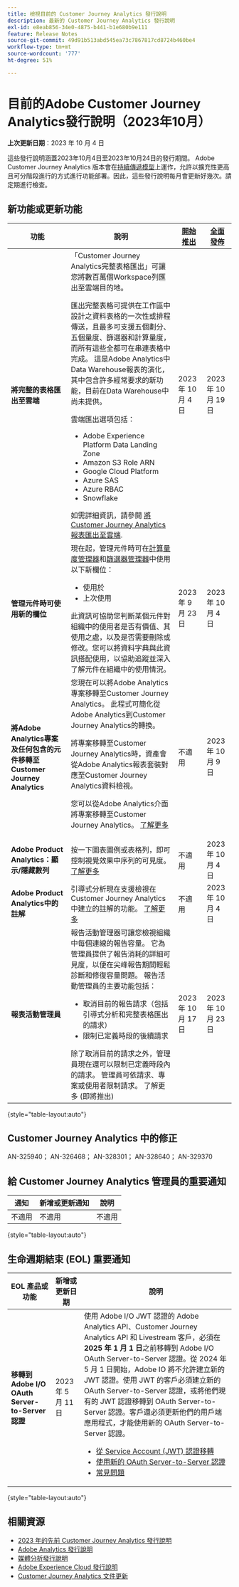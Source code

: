 ```yaml
---
title: 檢視目前的 Customer Journey Analytics 發行說明
description: 最新的 Customer Journey Analytics 發行說明
exl-id: e8eab856-34e0-4875-b441-b1e680b9e111
feature: Release Notes
source-git-commit: 49d91b513abd545ea73c7867817cd8724b460be4
workflow-type: tm+mt
source-wordcount: '777'
ht-degree: 51%

---
```


# 目前的Adobe Customer Journey Analytics發行說明（2023年10月）

**上次更新日期**：2023 年 10 月 4 日

這些發行說明涵蓋2023年10月4日至2023年10月24日的發行期間。 Adobe Customer Journey Analytics 版本會在[持續傳遞模型](releases.md)上運作，允許以擴充性更高且可分階段進行的方式進行功能部署。因此，這些發行說明每月會更新好幾次。請定期進行檢查。

## 新功能或更新功能

| 功能 | 說明 | [開始推出](releases.md) | [全面發佈](releases.md) |
| ----------- | ---------- | ------- | ---- |
| **將完整的表格匯出至雲端** | 「Customer Journey Analytics完整表格匯出」可讓您將數百萬個Workspace列匯出至雲端目的地。 <p>匯出完整表格可提供在工作區中設計之資料表格的一次性或排程傳送，且最多可支援五個劃分、五個量度、篩選器和計算量度，而所有這些全都可在串連表格中完成。 這是Adobe Analytics中Data Warehouse報表的演化，其中包含許多經常要求的新功能，目前在Data Warehouse中尚未提供。</p><p> 雲端匯出選項包括：</p><ul><li>Adobe Experience Platform Data Landing Zone</li><li>Amazon S3 Role ARN</li><li>Google Cloud Platform</li><li>Azure SAS</li><li>Azure RBAC</li><li>Snowflake</li></ul>如需詳細資訊，請參閱 [將Customer Journey Analytics報表匯出至雲端](https://experienceleague.adobe.com/docs/analytics-platform/using/cja-workspace/export/export-cloud.html). | 2023 年 10 月 4 日 | 2023 年 10 月 19 日 |
| **管理元件時可使用新的欄位** | 現在起，管理元件時可在[計算量度管理器](https://experienceleague.adobe.com/docs/analytics-platform/using/cja-components/cja-calcmetrics/cm-workflow/cm-manager.html)和[篩選器管理器](https://experienceleague.adobe.com/docs/analytics-platform/using/cja-components/cja-filters/manage-filters.html)中使用以下新欄位：<ul><li>使用於</li><li>上次使用</li></ul>此資訊可協助您判斷某個元件對組織中的使用者是否有價值、其使用之處，以及是否需要刪除或修改。您可以將資料字典與此資訊搭配使用，以協助追蹤並深入了解元件在組織中的使用情況。 | 2023 年 9 月 23 日 | 2023 年 10 月 4 日 |
| **將Adobe Analytics專案及任何包含的元件移轉至Customer Journey Analytics** | 您現在可以將Adobe Analytics專案移轉至Customer Journey Analytics。 此程式可簡化從Adobe Analytics到Customer Journey Analytics的轉換。 <p>將專案移轉至Customer Journey Analytics時，資產會從Adobe Analytics報表套裝對應至Customer Journey Analytics資料檢視。</p> <p>您可以從Adobe Analytics介面將專案移轉至Customer Journey Analytics。 [了解更多](https://experienceleague.adobe.com/docs/analytics/admin/admin-tools/component-migration/prepare-component-migration.html)</p> | 不適用 | 2023 年 10 月 9 日 |
| **Adobe Product Analytics：顯示/隱藏數列** | 按一下圖表圖例或表格列，即可控制視覺效果中序列的可見度。  [了解更多](https://experienceleague.adobe.com/docs/analytics-platform/using/guided-analysis/overview.html?lang=en) | 不適用 | 2023 年 10 月 4 日 |
| **Adobe Product Analytics中的註解** | 引導式分析現在支援檢視在Customer Journey Analytics中建立的註解的功能。 [了解更多](https://experienceleague.adobe.com/docs/analytics-platform/using/cja-components/annotations/overview.html?lang=en) | 不適用 | 2023 年 10 月 4 日 |
| **報表活動管理員** | 報告活動管理器可讓您檢視組織中每個連線的報告容量。 它為管理員提供了報告消耗的詳細可見度，以便在尖峰報告期間輕鬆診斷和修復容量問題。 報告活動管理員的主要功能包括：<ul><li>取消目前的報告請求（包括引導式分析和完整表格匯出的請求）</li><li>限制已定義時段的後續請求</li></ul>除了取消目前的請求之外，管理員現在還可以限制已定義時段內的請求。 管理員可依請求、專案或使用者限制請求。  了解更多 (即將推出) | 2023 年 10 月 17 日 | 2023 年 10 月 23 日 |

{style="table-layout:auto"}

## Customer Journey Analytics 中的修正

AN-325940； AN-326468； AN-328301； AN-328640； AN-329370

## 給 Customer Journey Analytics 管理員的重要通知

| 通知 | 新增或更新通知 | 說明 |
| --- | --- | --- |
| 不適用 | 不適用 | 不適用 |

{style="table-layout:auto"}

## 生命週期結束 (EOL) 重要通知

| EOL 產品或功能 | 新增或更新日期 | 說明 |
| --- | --- | --- |
| **移轉到 Adobe I/O OAuth Server-to-Server 認證** | 2023 年 5 月 11 日 | 使用 Adobe I/O JWT 認證的 Adobe Analytics API、Customer Journey Analytics API 和 Livestream 客戶，必須在 **2025 年 1 月 1 日**&#x200B;之前移轉到 Adobe I/O OAuth Server-to-Server 認證。從 2024 年 5 月 1 日開始，Adobe IO 將不允許建立新的 JWT 認證。使用 JWT 的客戶必須建立新的 OAuth Server-to-Server 認證，或將他們現有的 JWT 認證移轉到 OAuth Server-to-Server 認證。客戶還必須更新他們的用戶端應用程式，才能使用新的 OAuth Server-to-Server 認證。 <ul><li>[從 Service Account (JWT) 認證移轉](https://developer.adobe.com/developer-console/docs/guides/authentication/ServerToServerAuthentication/migration/)</li><li>[使用新的 OAuth Server-to-Server 認證](https://developer.adobe.com/developer-console/docs/guides/authentication/ServerToServerAuthentication/implementation/)</li><li>[常見問題](https://developer.adobe.com/developer-console/docs/guides/authentication/ServerToServerAuthentication/faqs/)</li></ul> |

{style="table-layout:auto"}


## 相關資源

* [2023 年的先前 Customer Journey Analytics 發行說明](/help/release-notes/2023.md)
* [Adobe Analytics 發行說明](https://experienceleague.adobe.com/docs/analytics/release-notes/latest.html?lang=zh-Hant)
* [媒體分析發行說明](https://experienceleague.adobe.com/docs/media-analytics/using/additional-resources/release-notes.html?lang=zh-Hant)
* [Adobe Experience Cloud 發行說明](https://experienceleague.adobe.com/docs/release-notes/experience-cloud/current.html?lang=zh-Hant)
* [Customer Journey Analytics 文件更新](/help/release-notes/doc-changes.md)
